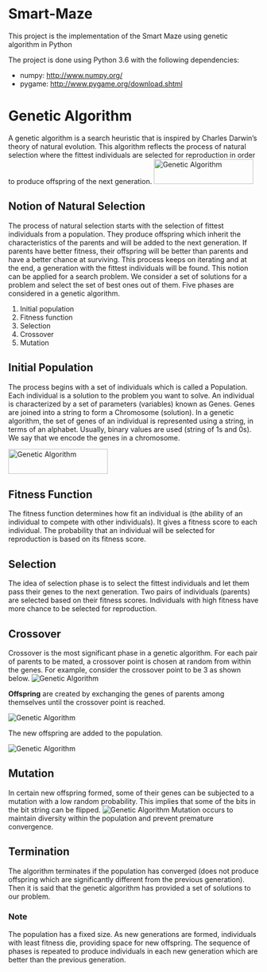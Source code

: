 # Smart-Maze

This project is the implementation of the Smart Maze using genetic algorithm in Python  

The project is done using Python 3.6 with the following dependencies:
- numpy: http://www.numpy.org/
- pygame: http://www.pygame.org/download.shtml

# Genetic Algorithm

A genetic algorithm is a search heuristic that is inspired by Charles Darwin’s theory of natural evolution. This algorithm reflects the process of natural selection where the fittest individuals are selected for reproduction in order to produce offspring of the next generation.
<img src="https://github.com/androfly/Smart-Maze/blob/master/Images/img1.png" alt="Genetic Algorithm" style="width:200px;height:50px;"></img>
## Notion of Natural Selection

The process of natural selection starts with the selection of fittest individuals from a population. They produce offspring which inherit the characteristics of the parents and will be added to the next generation. If parents have better fitness, their offspring will be better than parents and have a better chance at surviving. This process keeps on iterating and at the end, a generation with the fittest individuals will be found.
This notion can be applied for a search problem. We consider a set of solutions for a problem and select the set of best ones out of them.
Five phases are considered in a genetic algorithm.
1. Initial population
2. Fitness function
3. Selection
4. Crossover
5. Mutation
## Initial Population
The process begins with a set of individuals which is called a Population. Each individual is a solution to the problem you want to solve.
An individual is characterized by a set of parameters (variables) known as Genes. Genes are joined into a string to form a Chromosome (solution).
In a genetic algorithm, the set of genes of an individual is represented using a string, in terms of an alphabet. Usually, binary values are used (string of 1s and 0s). We say that we encode the genes in a chromosome.

<img src="https://github.com/androfly/Smart-Maze/blob/master/Images/img2.png" alt="Genetic Algorithm" style="width:200px;height:50px;"></img>

## Fitness Function
The fitness function determines how fit an individual is (the ability of an individual to compete with other individuals). It gives a fitness score to each individual. The probability that an individual will be selected for reproduction is based on its fitness score.
## Selection
The idea of selection phase is to select the fittest individuals and let them pass their genes to the next generation.
Two pairs of individuals (parents) are selected based on their fitness scores. Individuals with high fitness have more chance to be selected for reproduction.
## Crossover
Crossover is the most significant phase in a genetic algorithm. For each pair of parents to be mated, a crossover point is chosen at random from within the genes.
For example, consider the crossover point to be 3 as shown below.
<img src="https://github.com/androfly/Smart-Maze/blob/master/Images/img2.png" alt="Genetic Algorithm" ></img>

 **Offspring** are created by exchanging the genes of parents among themselves until the crossover point is reached.
 
<img src="https://github.com/androfly/Smart-Maze/blob/master/Images/img3.png" alt="Genetic Algorithm" ></img>

The new offspring are added to the population.

<img src="https://github.com/androfly/Smart-Maze/blob/master/Images/img4.png" alt="Genetic Algorithm" ></img>

## Mutation
In certain new offspring formed, some of their genes can be subjected to a mutation with a low random probability. This implies that some of the bits in the bit string can be flipped.
<img src="https://github.com/androfly/Smart-Maze/blob/master/Images/img5.png" alt="Genetic Algorithm" ></img>
Mutation occurs to maintain diversity within the population and prevent premature convergence.
## Termination
The algorithm terminates if the population has converged (does not produce offspring which are significantly different from the previous generation). Then it is said that the genetic algorithm has provided a set of solutions to our problem.
### Note
The population has a fixed size. As new generations are formed, individuals with least fitness die, providing space for new offspring.
The sequence of phases is repeated to produce individuals in each new generation which are better than the previous generation.
